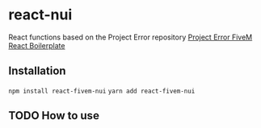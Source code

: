 # react-nui

React functions based on the Project Error repository [ Project Error FiveM React Boilerplate](https://github.com/project-error/fivem-react-boilerplate-lua)

## Installation

``npm install react-fivem-nui``
``yarn add react-fivem-nui``

## TODO How to use




